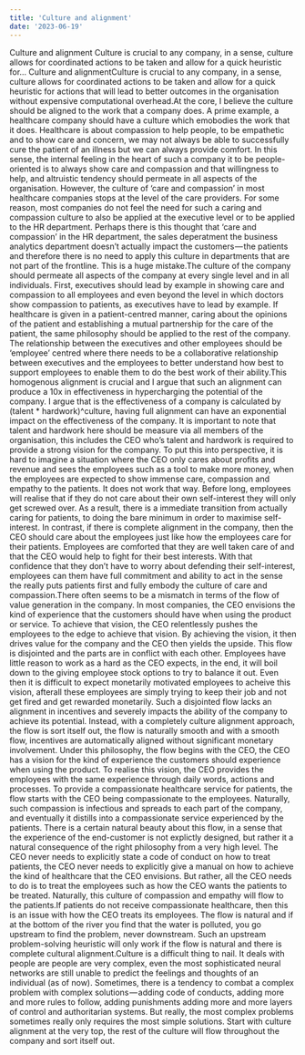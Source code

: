 ```yaml
---
title: 'Culture and alignment'
date: '2023-06-19'
---
```

Culture and alignment
Culture is crucial to any company, in a sense, culture allows for coordinated actions to be taken and allow for a quick heuristic for…
Culture and alignmentCulture is crucial to any company, in a sense, culture allows for coordinated actions to be taken and allow for a quick heuristic for actions that will lead to better outcomes in the organisation without expensive computational overhead.At the core, I believe the culture should be aligned to the work that a company does. A prime example, a healthcare company should have a culture which emobodies the work that it does. Healthcare is about compassion to help people, to be empathetic and to show care and concern, we may not always be able to successfully cure the patient of an illness but we can always provide comfort. In this sense, the internal feeling in the heart of such a company it to be people-oriented is to always show care and compassion and that willingness to help, and altruistic tendency should permeate in all aspects of the organisation. However, the culture of ‘care and compassion’ in most healthcare companies stops at the level of the care providers. For some reason, most companies do not feel the need for such a caring and compassion culture to also be applied at the executive level or to be applied to the HR department. Perhaps there is this thought that ‘care and compassion’ in the HR department, the sales deperatment the business analytics department doesn’t actually impact the customers — the patients and therefore there is no need to apply this culture in departments that are not part of the frontline. This is a huge mistake.The culture of the company should permeate all aspects of the company at every single level and in all individuals. First, executives should lead by example in showing care and compassion to all employees and even beyond the level in which doctors show compassion to patients, as executives have to lead by example. If healthcare is given in a patient-centred manner, caring about the opinions of the patient and establishing a mutual partnership for the care of the patient, the same philosophy should be applied to the rest of the company. The relationship between the executives and other employees should be ‘employee’ centred where there needs to be a collaborative relationship between executives and the employees to better understand how best to support employees to enable them to do the best work of their ability.This homogenous alignment is crucial and I argue that such an alignment can produce a 10x in effectiveness in hypercharging the potential of the company. I argue that is the effectiveness of a company is calculated by (talent * hardwork)^culture, having full alignment can have an exponential impact on the effectiveness of the company. It is important to note that talent and hardwork here should be measure via all members of the organisation, this includes the CEO who’s talent and hardwork is required to provide a strong vision for the company. To put this into perspective, it is hard to imagine a situation where the CEO only cares about profits and revenue and sees the employees such as a tool to make more money, when the employees are expected to show immense care, compassion and empathy to the patients. It does not work that way. Before long, employees will realise that if they do not care about their own self-interest they will only get screwed over. As a result, there is a immediate transition from actually caring for patients, to doing the bare minimum in order to maximise self-interest. In contrast, if there is complete alignment in the company, then the CEO should care about the employees just like how the employees care for their patients. Employees are comforted that they are well taken care of and that the CEO would help to fight for their best interests. With that confidence that they don’t have to worry about defending their self-interest, employees can them have full commitment and ability to act in the sense the really puts patients first and fully embody the culture of care and compassion.There often seems to be a mismatch in terms of the flow of value generation in the company. In most companies, the CEO envisions the kind of experience that the customers should have when using the product or service. To achieve that vision, the CEO relentlessly pushes the employees to the edge to achieve that vision. By achieving the vision, it then drives value for the company and the CEO then yields the upside. This flow is disjointed and the parts are in conflict with each other. Employees have little reason to work as a hard as the CEO expects, in the end, it will boil down to the giving employee stock options to try to balance it out. Even then it is difficult to expect monetarily motivated employees to acheive this vision, afterall these employees are simply trying to keep their job and not get fired and get rewarded monetarily. Such a disjointed flow lacks an alignment in incentives and severely impacts the ability of the company to achieve its potential. Instead, with a completely culture alignment approach, the flow is sort itself out, the flow is naturally smooth and with a smooth flow, incentives are automatically aligned without significant monetary involvement. Under this philosophy, the flow begins with the CEO, the CEO has a vision for the kind of experience the customers should experience when using the product. To realise this vision, the CEO provides the employees with the same experience through daily words, actions and processes. To provide a compassionate healthcare service for patients, the flow starts with the CEO being compassionate to the employees. Naturally, such compassion is infectious and spreads to each part of the company, and eventually it distills into a compassionate service experienced by the patients. There is a certain natural beauty about this flow, in a sense that the experience of the end-customer is not explictly designed, but rather it a natural consequence of the right philosophy from a very high level. The CEO never needs to explicitly state a code of conduct on how to treat patients, the CEO never needs to explicitly give a manual on how to achieve the kind of healthcare that the CEO envisions. But rather, all the CEO needs to do is to treat the employees such as how the CEO wants the patients to be treated. Naturally, this culture of compassion and empathy will flow to the patients.If patients do not receive compassionate healthcare, then this is an issue with how the CEO treats its employees. The flow is natural and if at the bottom of the river you find that the water is polluted, you go upstream to find the problem, never downstream. Such an upstream problem-solving heuristic will only work if the flow is natural and there is complete cultural alignment.Culture is a difficult thing to nail. It deals with people are people are very complex, even the most sophisticated neural networks are still unable to predict the feelings and thoughts of an individual (as of now). Sometimes, there is a tendency to combat a complex problem with complex solutions — adding code of conducts, adding more and more rules to follow, adding punishments adding more and more layers of control and authoritarian systems. But really, the most complex problems sometimes really only requires the most simple solutions. Start with culture alignment at the very top, the rest of the culture will flow throughout the company and sort itself out.
